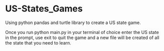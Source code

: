 # US-States_Games
Using python pandas and turtle library to create a US state game.

Once you run python main.py in your terminal of choice
enter the US state in the prompt, use exit to quit the game and a new file will be created of all the state that you need to learn.
